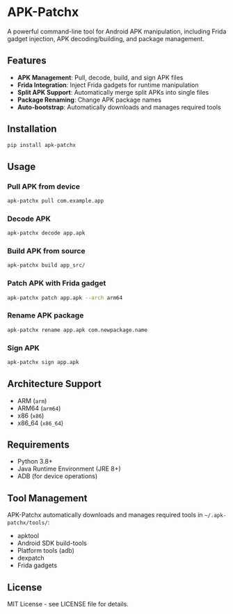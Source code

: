 # APK-Patchx

A powerful command-line tool for Android APK manipulation, including Frida gadget injection, APK decoding/building, and package management.

## Features

- **APK Management**: Pull, decode, build, and sign APK files
- **Frida Integration**: Inject Frida gadgets for runtime manipulation
- **Split APK Support**: Automatically merge split APKs into single files
- **Package Renaming**: Change APK package names
- **Auto-bootstrap**: Automatically downloads and manages required tools

## Installation

```bash
pip install apk-patchx
```

## Usage

### Pull APK from device
```bash
apk-patchx pull com.example.app
```

### Decode APK
```bash
apk-patchx decode app.apk
```

### Build APK from source
```bash
apk-patchx build app_src/
```

### Patch APK with Frida gadget
```bash
apk-patchx patch app.apk --arch arm64
```

### Rename APK package
```bash
apk-patchx rename app.apk com.newpackage.name
```

### Sign APK
```bash
apk-patchx sign app.apk
```

## Architecture Support

- ARM (`arm`)
- ARM64 (`arm64`) 
- x86 (`x86`)
- x86_64 (`x86_64`)

## Requirements

- Python 3.8+
- Java Runtime Environment (JRE 8+)
- ADB (for device operations)

## Tool Management

APK-Patchx automatically downloads and manages required tools in `~/.apk-patchx/tools/`:

- apktool
- Android SDK build-tools
- Platform tools (adb)
- dexpatch
- Frida gadgets

## License

MIT License - see LICENSE file for details.
